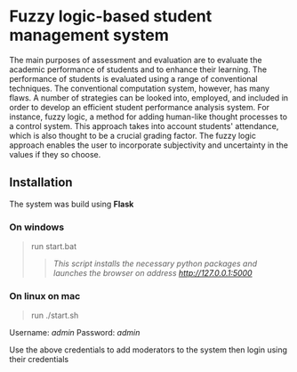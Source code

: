 # Fuzzy logic-based student management system

The main purposes of assessment and evaluation are to evaluate the academic performance of students and to enhance their learning. The performance of students is evaluated using a range of conventional techniques. The conventional computation system, however, has many flaws. A number of strategies can be looked into, employed, and included in order to develop an efficient student performance analysis system. For instance, fuzzy logic, a method for adding human-like thought processes to a control system. This approach takes into account students' attendance, which is also thought to be a crucial grading factor. The fuzzy logic approach enables the user to incorporate subjectivity and uncertainty in the values if they so choose.

## Installation

The system was build using **Flask**

### On windows
> run start.bat 
>>*This script installs the necessary python packages and launches the browser on address http://127.0.0.1:5000*

### On linux on mac
> run ./start.sh

Username: *admin*
Password: *admin*

Use the above credentials to add moderators to the system then login using their credentials

